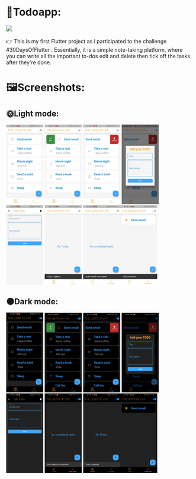 # 📑Todoapp:

<img src="https://drissas.com/wp-content/uploads/2019/11/langage-application-4-1024x450.jpg" width="1000px"> 

👉 This is my first Flutter project as i participated to the challenge #30DaysOfFlutter .
Essentially, it is a simple note-taking platform, where you can write all the important to-dos edit and delete  then  tick off the tasks after they're done.

# 🖼Screenshots:


## 🌞Light mode:
 <img src="screenshots/light_mode1.jpg" width="100px">  <img src="screenshots/light_mode6.jpg" width="100px">  <img src="screenshots/light_mode2.jpg" width="100px"> <img src="screenshots/light_mode8.jpg" width="100px"> <img src="screenshots/light_mode4.jpg" width="100px"> <img src="screenshots/light_mode7.jpg" width="100px"> <img src="screenshots/light_mode3.jpg" width="100px"><img src="screenshots/light_mode5.jpg" width="100px">
## 🌑Dark mode:
 <img src="screenshots/dark_mode1.jpg" width="100px">  <img src="screenshots/dark_mode8.jpg" width="100px">  <img src="screenshots/dark_mode4.jpg" width="100px"> <img src="screenshots/dark_mode3.jpg" width="100px"> <img src="screenshots/dark_mode6.jpg" width="100px"> <img src="screenshots/dark_mode5.jpg" width="100px"> <img src="screenshots/dark_mode2.jpg" width="100px"><img src="screenshots/dark_mode7.jpg" width="100px">
